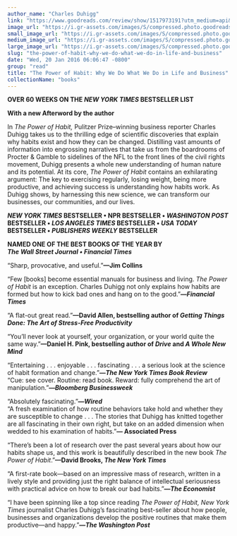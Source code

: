 ```yaml
---
author_name: "Charles Duhigg"
link: "https://www.goodreads.com/review/show/1517973191?utm_medium=api&utm_source=rss"
image_url: "https://i.gr-assets.com/images/S/compressed.photo.goodreads.com/books/1389103994l/18594642._SY75_.jpg"
small_image_url: "https://i.gr-assets.com/images/S/compressed.photo.goodreads.com/books/1389103994l/18594642._SY75_.jpg"
medium_image_url: "https://i.gr-assets.com/images/S/compressed.photo.goodreads.com/books/1389103994l/18594642._SX98_.jpg"
large_image_url: "https://i.gr-assets.com/images/S/compressed.photo.goodreads.com/books/1389103994l/18594642.jpg"
slug: "the-power-of-habit-why-we-do-what-we-do-in-life-and-business"
date: "Wed, 20 Jan 2016 06:06:47 -0800"
group: "read"
title: "The Power of Habit: Why We Do What We Do in Life and Business"
collectionName: "books"
---
```

**OVER 60 WEEKS ON THE *NEW YORK TIMES* BESTSELLER LIST**  
  
**With a new Afterword by the author**  
   
In *The Power of Habit,* Pulitzer Prize–winning business reporter Charles Duhigg takes us to the thrilling edge of scientific discoveries that explain why habits exist and how they can be changed. Distilling vast amounts of information into engrossing narratives that take us from the boardrooms of Procter &amp; Gamble to sidelines of the NFL to the front lines of the civil rights movement, Duhigg presents a whole new understanding of human nature and its potential. At its core, *The Power of Habit* contains an exhilarating argument: The key to exercising regularly, losing weight, being more productive, and achieving success is understanding how habits work. As Duhigg shows, by harnessing this new science, we can transform our businesses, our communities, and our lives.  
  
***NEW YORK TIMES* BESTSELLER • NPR BESTSELLER • *WASHINGTON POST* BESTSELLER • *LOS ANGELES TIMES* BESTSELLER • *USA TODAY* BESTSELLER • *PUBLISHERS WEEKLY* BESTSELLER**  
   
**NAMED ONE OF THE BEST BOOKS OF THE YEAR BY**  
 ***The Wall Street Journal • Financial Times***  
   
 “Sharp, provocative, and useful.”**—Jim Collins**  
   
 “Few \[books\] become essential manuals for business and living. *The Power of Habit* is an exception. Charles Duhigg not only explains how habits are formed but how to kick bad ones and hang on to the good.”**—*Financial Times***  
   
 “A flat-out great read.”**—David Allen, bestselling author of *Getting Things Done: The Art of Stress-Free Productivity***  
    
 “You’ll never look at yourself, your organization, or your world quite the same way.”**—Daniel H. Pink, bestselling author of *Drive* and *A Whole New Mind***  
   
 “Entertaining . . . enjoyable . . . fascinating . . . a serious look at the science of habit formation and change.”**—*The New York Times Book Review***   
“Cue: see cover. Routine: read book. Reward: fully comprehend the art of manipulation.”**—*Bloomberg Businessweek***  
   
“Absolutely fascinating.”**—*Wired***   
“A fresh examination of how routine behaviors take hold and whether they are susceptible to change . . . The stories that Duhigg has knitted together are all fascinating in their own right, but take on an added dimension when wedded to his examination of habits.”**— Associated Press**  
   
 “There’s been a lot of research over the past several years about how our habits shape us, and this work is beautifully described in the new book *The Power of Habit*.”**—David Brooks, *The New York Times***  
    
 “A first-rate book—based on an impressive mass of research, written in a lively style and providing just the right balance of intellectual seriousness with practical advice on how to break our bad habits.”**—*The Economist***  
    
 “I have been spinning like a top since reading *The Power of Habit,* *New York Times* journalist Charles Duhigg’s fascinating best-seller about how people, businesses and organizations develop the positive routines that make them productive—and happy.”**—*The Washington Post***